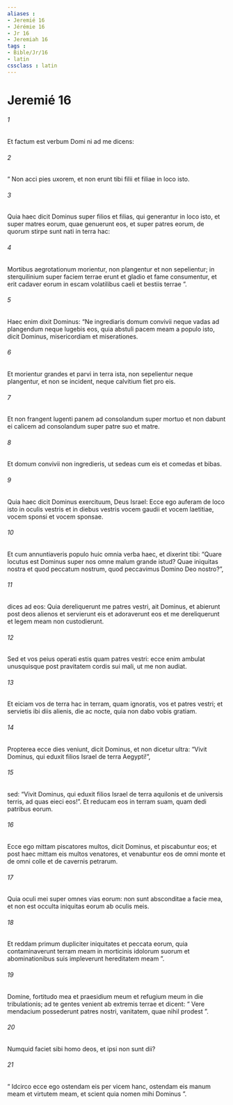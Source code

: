 ```yaml
---
aliases : 
- Jeremié 16
- Jérémie 16
- Jr 16
- Jeremiah 16
tags : 
- Bible/Jr/16
- latin
cssclass : latin
---
```


# Jeremié 16

###### 1
Et factum est verbum Domi ni ad me dicens: 
###### 2
“ Non acci pies uxorem, et non erunt tibi filii et filiae in loco isto. 
###### 3
Quia haec dicit Dominus super filios et filias, qui generantur in loco isto, et super matres eorum, quae genuerunt eos, et super patres eorum, de quorum stirpe sunt nati in terra hac: 
###### 4
Mortibus aegrotationum morientur, non plangentur et non sepelientur; in sterquilinium super faciem terrae erunt et gladio et fame consumentur, et erit cadaver eorum in escam volatilibus caeli et bestiis terrae ”. 
###### 5
Haec enim dixit Dominus: “Ne ingrediaris domum convivii neque vadas ad plangendum neque lugebis eos, quia abstuli pacem meam a populo isto, dicit Dominus, misericordiam et miserationes. 
###### 6
Et morientur grandes et parvi in terra ista, non sepelientur neque plangentur, et non se incident, neque calvitium fiet pro eis. 
###### 7
Et non frangent lugenti panem ad consolandum super mortuo et non dabunt ei calicem ad consolandum super patre suo et matre. 
###### 8
Et domum convivii non ingredieris, ut sedeas cum eis et comedas et bibas. 
###### 9
Quia haec dicit Dominus exercituum, Deus Israel: Ecce ego auferam de loco isto in oculis vestris et in diebus vestris vocem gaudii et vocem laetitiae, vocem sponsi et vocem sponsae.
###### 10
Et cum annuntiaveris populo huic omnia verba haec, et dixerint tibi: “Quare locutus est Dominus super nos omne malum grande istud? Quae iniquitas nostra et quod peccatum nostrum, quod peccavimus Domino Deo nostro?”, 
###### 11
dices ad eos: Quia dereliquerunt me patres vestri, ait Dominus, et abierunt post deos alienos et servierunt eis et adoraverunt eos et me dereliquerunt et legem meam non custodierunt. 
###### 12
Sed et vos peius operati estis quam patres vestri: ecce enim ambulat unusquisque post pravitatem cordis sui mali, ut me non audiat. 
###### 13
Et eiciam vos de terra hac in terram, quam ignoratis, vos et patres vestri; et servietis ibi diis alienis, die ac nocte, quia non dabo vobis gratiam.
###### 14
Propterea ecce dies veniunt, dicit Dominus, et non dicetur ultra: “Vivit Dominus, qui eduxit filios Israel de terra Aegypti!”, 
###### 15
sed: “Vivit Dominus, qui eduxit filios Israel de terra aquilonis et de universis terris, ad quas eieci eos!”. Et reducam eos in terram suam, quam dedi patribus eorum.
###### 16
Ecce ego mittam piscatores multos, dicit Dominus, et piscabuntur eos; et post haec mittam eis multos venatores, et venabuntur eos de omni monte et de omni colle et de cavernis petrarum. 
###### 17
Quia oculi mei super omnes vias eorum: non sunt absconditae a facie mea, et non est occulta iniquitas eorum ab oculis meis. 
###### 18
Et reddam primum dupliciter iniquitates et peccata eorum, quia contaminaverunt terram meam in morticinis idolorum suorum et abominationibus suis impleverunt hereditatem meam ”.
###### 19
Domine, fortitudo mea et praesidium meum et refugium meum in die tribulationis; ad te gentes venient ab extremis terrae et dicent: “ Vere mendacium possederunt patres nostri, vanitatem, quae nihil prodest ”.
###### 20
Numquid faciet sibi homo deos, et ipsi non sunt dii?
###### 21
“ Idcirco ecce ego ostendam eis per vicem hanc, ostendam eis manum meam et virtutem meam, et scient quia nomen mihi Dominus ”.
